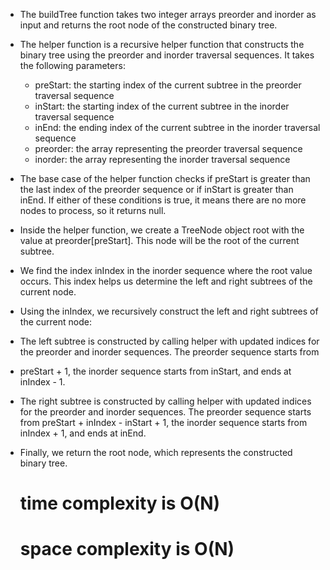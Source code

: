 * The buildTree function takes two integer arrays preorder and inorder as input and returns the root node of the constructed binary tree.

* The helper function is a recursive helper function that constructs the binary tree using the preorder and inorder traversal sequences. It takes the following parameters:
  * preStart: the starting index of the current subtree in the preorder traversal sequence
  * inStart: the starting index of the current subtree in the inorder traversal sequence
  * inEnd: the ending index of the current subtree in the inorder traversal sequence
  * preorder: the array representing the preorder traversal sequence
  * inorder: the array representing the inorder traversal sequence

* The base case of the helper function checks if preStart is greater than the last index of the preorder sequence or if inStart is greater than inEnd. If either of these conditions is true, it means there are no more nodes to process, so it returns null.
* Inside the helper function, we create a TreeNode object root with the value at preorder[preStart]. This node will be the root of the current subtree.
* We find the index inIndex in the inorder sequence where the root value occurs. This index helps us determine the left and right subtrees of the current node.
* Using the inIndex, we recursively construct the left and right subtrees of the current node:

 * The left subtree is constructed by calling helper with updated indices for the preorder and inorder sequences. The preorder sequence starts from 
 * preStart + 1, the inorder sequence starts from inStart, and ends at inIndex - 1.
 * The right subtree is constructed by calling helper with updated indices for the preorder and inorder sequences. The preorder sequence starts from preStart + inIndex - inStart + 1, the inorder sequence starts from inIndex + 1, and ends at inEnd.

* Finally, we return the root node, which represents the constructed binary tree.

  # time complexity is O(N)
  # space complexity is O(N)

